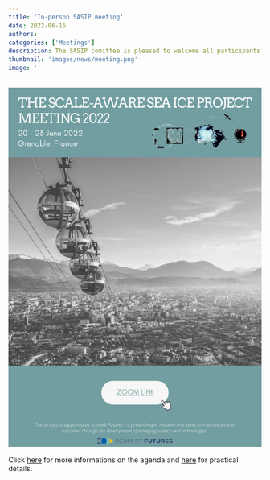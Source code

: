 ```yaml
---
title: 'In-person SASIP meeting'
date: 2022-06-16
authors:
categories: ['Meetings']
description: The SASIP comittee is pleased to welcome all participants for the first in-person meeting next week in Grenoble.
thumbnail: 'images/news/meeting.png'
image: ''
---
```



![pic](images/news/SASIP_Meeting_2022_Agenda_V1.png)

Click [here](https://cloud.univ-grenoble-alpes.fr/s/dL3ngaSp7XqQzaJ) for more informations on the agenda and [here](https://cloud.univ-grenoble-alpes.fr/s/pTEQwMdXBs2FFRc) for practical details.

